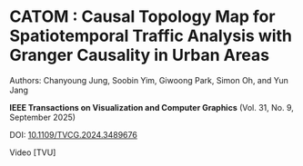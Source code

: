 # CATOM : Causal Topology Map for Spatiotemporal Traffic Analysis with Granger Causality in Urban Areas 

Authors: Chanyoung Jung, Soobin Yim, Giwoong Park, Simon Oh, and Yun Jang

**IEEE Transactions on Visualization and Computer Graphics** (Vol. 31, No. 9, September 2025)

DOI: [10.1109/TVCG.2024.3489676](https://ieeexplore.ieee.org/document/10740670)


Video
[TVU]
